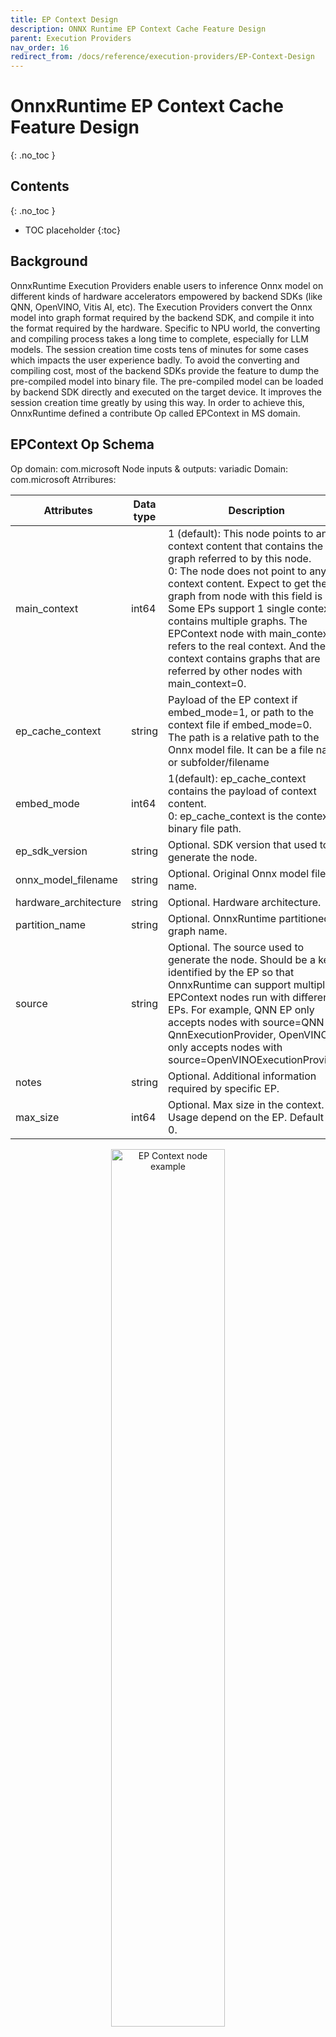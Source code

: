 ```yaml
---
title: EP Context Design
description: ONNX Runtime EP Context Cache Feature Design
parent: Execution Providers
nav_order: 16
redirect_from: /docs/reference/execution-providers/EP-Context-Design
---
```


# OnnxRuntime EP Context Cache Feature Design
{: .no_toc }

## Contents
{: .no_toc }

* TOC placeholder
{:toc}

## Background

OnnxRuntime Execution Providers enable users to inference Onnx model on different kinds of hardware accelerators empowered by backend SDKs (like QNN, OpenVINO, Vitis AI, etc). The Execution Providers convert the Onnx model into graph format required by the backend SDK, and compile it into the format required by the hardware. Specific to NPU world, the converting and compiling process takes a long time to complete, especially for LLM models. The session creation time costs tens of minutes for some cases which impacts the user experience badly.
To avoid the converting and compiling cost, most of the backend SDKs provide the feature to dump the pre-compiled model into binary file. The pre-compiled model can be loaded by backend SDK directly and executed on the target device. It improves the session creation time greatly by using this way. In order to achieve this, OnnxRuntime defined a contribute Op called EPContext in MS domain.

## EPContext Op Schema

Op domain: com.microsoft
Node inputs & outputs: variadic
Domain: com.microsoft
Atrribures:

|Attributes           |Data type|Description                                                                                               |
|---------------------|---------|----------------------------------------------------------------------------------------------------------|
|main_context         |int64    |1 (default): This node points to an EP context content that contains the graph referred to by this node.<br/>0: The node does not point to any EP context content. Expect to get the graph from node with this field is 1.<br/>Some EPs support 1 single context contains multiple graphs. The EPContext node with main_context=1 refers to the real context. And the context contains graphs that are referred by other nodes with main_context=0.|
|ep_cache_context     |string   |Payload of the EP context if embed_mode=1, or path to the context file if embed_mode=0.<br/>The path is a relative path to the Onnx model file. It can be a file name, or subfolder/filename|
|embed_mode           |int64    |1(default): ep_cache_context contains the payload of context content.<br/>0: ep_cache_context is the context binary file path.|
|ep_sdk_version       |string   |Optional. SDK version that used to generate the node.|
|onnx_model_filename  |string   |Optional. Original Onnx model file name.|
|hardware_architecture|string   |Optional. Hardware architecture.|
|partition_name       |string   |Optional. OnnxRuntime partitioned graph name.|
|source               |string   |Optional. The source used to generate the node. Should be a key identified by the EP so that OnnxRuntime can support multiple EPContext nodes run with different EPs. For example, QNN EP only accepts nodes with source=QNN or QnnExecutionProvider, OpenVINO EP only accepts nodes with source=OpenVINOExecutionProvider.|
|notes                |string   |Optional. Additional information required by specific EP.|
|max_size             |int64    |Optional. Max size in the context. Usage depend on the EP. Default to 0.|

<p align="center"><img width="60%" src="../../images/EP_context_node.png" alt="EP Context node example"/></p>

## OnnxRuntime Session Options Related to EP Context Cache Generation And Inference

|Session option             |Description                                                                                               |
|---------------------------|----------------------------------------------------------------------------------------------------------|
|ep.context_enable          |Used for context model generation only.<br/>1: Enable OnnxRuntime to dump the context cache model.<br/>0 (default): disable.|
|ep.context_file_path       |Specify the file path for the dump model.<br/>Default to original_file_name_ctx.onnx for context model generation.<br/>For model inference, if user loads model from memory buffer and the EP context binary is outside the Onnx model, user need to set this option. OnnxRuntime EP use this path to get the folder path together with the ep_cache_context (which point to the contex binary path) to get the absoluate path for the context binary file.|
|ep.context_embed_mode      |Used for context model generation only.<br/>1: dump the EP context content into the Onnx model, inside ep_cache_context node attribute.<br/>0 (default): dump the EP context content into a separate file, keep the file name in the Onnx model. File path tracked in ep_cache_context node attribute.|
|ep.context_node_name_prefix|Used for context model generation only.<br/>Specify the EPContext node name (also the partition_name attribute, internal graph name) prefix to make it unique across nodes in case user glue multiple EPContext nodes in one model to avoid conflict.|
|ep.context_model_external_initializers_file_name|This is for the case that some nodes partitioned on CPU EP, and those nodes has external initializers. When generating EP context model, the new generated model should NOT depend on old external data file used for source Onnx model.<br/>Use this config when dumping EP context model with an external initializers file. All initializers will be inside the external data file if specified, otherwise all inside generated Onnx file.<br/>It is not set by default, so all initializers will be inside the Onnx file.|

## EP Context Cache Model Generation Workflow

OnnxRuntime EPs should follow these rules to create the EP context cache model to maintain a unified user interface.
- ep.context_enable
  - OnnxRuntime create the EP context cache model if ep.context_enable = 1. Otherwise, ep.context_enable = 0 (default), just do the normal workflow.
- ep.context_file_path
  - OnnxRuntime just change the origitnal input file name by replacing ".onnx" to “_ctx.onnx” as the output file name if no ep.context_file_path provided. Otherwise just use the user provided file path.
  - ep.context_file_path is required if user loads the model from memory buffer, since there’s no way for OnnxRuntime to get the input file path for this scenario.
- ep.context_embed_mode
  - 1: dump the EP context context content into the Onnx model.
  - 0 (default): dump the EP context content as a separate file. EP decides the file name and tracks the file name in EPContext node attribute ep_cache_context. The separate file should always at the same location as the dumped Onnx model file. And the file path tracked in EPContext node is a relative path to the Onnx model file. Note: subfolder is allowed.
- ep.context_node_name_prefix
  - In case the user wants to add special tag inside the EPContext node name (also the partition_name attribute, and graph name), EP should provide this capability when EP creates the EPContext nodes.
  - This is useful if the user wants to glue multiple EPContext nodes from multiple models into one model and there’s risk that node name (graph name) confliction happens across models. Dependes on EP implementation. QNN EP supports multiple QNN contexts, so user can merge and re-connect EPContext nodes generated from different models.

## Inference from EP Context Cache Model Workflow

OnnxRuntime EPs which support loading from Onnx model with EPContext nodes should follow the workflow/rules for model inference.
- EP should be able to identify the model which has EPContext node.
  - EP follows its normal workflow if there’s no EPContext nodes inside the model.
  - If it is the Onnx model has EPContext nodes.
    - EP should check the source node attribute from all EPContext nodes to make sure there is any EPContext node for this EP (the source node attribute matches the key required by the EP).
    - EP only partition in the EPContext nodes which has source node attribute matches the key required by the EP.
    - EP loads from the cached context inside EPContext node
- If the context cache Onnx model is dumped with embed_mode = 1, so there is separate context binary file beside the Onnx model in the same folder. 
  - OnnxRuntime EP gets the context binary file relative path from EPContext ep_cache_context node attribute.
  - If the user loads the model from a Onnx model file path, then EP should get the input model folder path, and combine it with the relative path got from step a) as the context binary file full path.
  - If the user loads the model from memory buffer, user needs to provide session option ep.context_file_path. EP gets the folder path from ep.context_file_path, and combines it with the relative path   got from step a) as the context binary file full path. 

<p align="center"><img width="60%" src="../../images/EP_context_nodes_with_different_eps.png" alt="EP Context nodes with different EPs"/></p>

## ExecutionProvider Interface GetEpContextNodes to Help Generate the EP Context Cache Model

It is hard for Execution Providers to generate the partitioned graph within the Execution Provider code since an Execution Provider does not have a good picture of the whole partitioned graph. New ExecutionProvider interface GetEpContextNodes() is added to support this.

```
  virtual const InlinedVector<const Node*> GetEpContextNodes() const {
    return InlinedVector<const Node*>();
  }
```

This API returns the array of pointers for EPContext nodes. Execution Provider needs to implement this interface if it has the requirement to generate the context cache model. Otherwise leave it. It is the Execution Provider's responsibility to create the EPContext nodes with its dependencies (like the context binary file if it's not embed_mode). The OnnxRuntime GraphPartitioner use this interface to get the EPContext nodes and generate the partitioned Onnx model. [code details here](https://github.com/microsoft/onnxruntime/blob/544bdd60730270f49f6a5baafdff54065f626776/onnxruntime/core/framework/graph_partitioner.cc#L646-L750)


## EPContext with Weight Sharing

### Weight Sharing in Onnx Domain
In ONNX, weight sharing refers to multiple ONNX models with external weights pointing to the same external weight file. These models use the same tensor names, allowing them to reference the same tensor data.
<p align="center"><img width="50%" src="../../images/Onnx_weight_sharing.png" alt="Weight sharing across Onnx models"/></p>

### Weight Sharing in EP Domain with EPContext
EP weight sharing is enabled using a pre-generated EP context binary/blob. This requires users to generate the context binary offline (AOT) on a Linux x86_64 or Windows x86_64 machine. The EP context binary contains multiple graphs that share the same tensors.
<p align="center"><img width="50%" src="../../images/EP_weight_sharing.png" alt="Weight sharing in EP context binary"/></p>
The EP or backend SDK should be capable of converting and compiling the graph as described above.
- The EP or SDK should identify identical weights from the existing EP context generated by previously compiled graphs.
- When new graphs are compiled into the EP context, they should reuse existing weights if they are recognized as identical.
For example, in ep_ctx.bin, tensor1_1 from ep_graph1 and tensor2_1 from ep_graph2 are identical and both point to the same data offset, tensor_data1.

### EPContext Model Generation with Weight Sharing Workflow
<p align="center"><img width="90%" src="../../images/EP_weight_sharing_workflow.png" alt="Weight sharing workflow"/></p>
Each ONNX Runtime session is associated with an ONNX model. Models that share weights are grouped into a model group, while ONNX Runtime sessions with common properties are organized into a session group. ONNX Runtime introduces two session options—**ep.share_ep_contexts** and **ep.stop_share_ep_contexts**—to facilitate session grouping.
- All ONNX Runtime sessions within the session group should have **ep.share_ep_contexts** enabled.
- The final ONNX Runtime session uses **ep.stop_share_ep_contexts** to indicate that it is the last session in the group.
Note: A single ONNX model may contain multiple EPContext nodes, depending on the graph partitioning result. However, for simplicity, each model is shown with only one EPcontext node here.

### Implementation Guidance for EPContext Model Generation with Weight Sharing
- Shared Workspace Creation:
  The first session creates a shared workspace (e.g., EP Singleton) to share resources with other sessions.
- EP Context Binary File Naming:
  The EP context binary file name is determined by the first session and stored in the shared workspace (e.g., EP Singleton) for use across session groups.
- Graph Compilation:
  All sessions in the session group compile their graphs into the shared resource. 
- EPContext Model Generation:
  Each session in the session group creates an EPContext ONNX model. The EP generates an EPContext node that references the EP context binary file name. The ONNX Runtime framework then dumps the EPContext ONNX model.
- Final EP Context Binary File Generation:
  The last session (the one with **ep.stop_share_ep_contexts** enabled) in the session group generates the final EP context binary file using the name stored in the shared workspace.
- Shared Workspace Cleanup:
The last session clears the shared workspace. An empty shared workspace indicates that the next session to run is the first session.

User code example
```
    Ort::SessionOptions so;
    // Set session option to dump EPContext Onnx model
    so.AddConfigEntry(kOrtSessionOptionEpContextEnable, "1");
    // enable ep.share_ep_contexts
    so.AddConfigEntry(kOrtSessionOptionShareEpContexts, "1");

    // Add EP, take QNN for example
    so.AppendExecutionProvider("QNN", provider_options);

    // Create the 1st session to dump the _ctx.onnx model
    Ort::Session session1(env, "model1.onnx", so);

    // enable ep.stop_share_ep_contexts to specify this is the last session for the session group
    so.AddConfigEntry(kOrtSessionOptionStopShareEpContexts, "1");
    // Create the last session to dump the _ctx.onnx model and the ep_ctx.bin
    Ort::Session session2(env, "model2.onnx", so);
```

###General Tool for EPContext Model Generation with Weight Sharing
OnnxRuntime provides the [ep_weight_sharing_ctx_gen](https://github.com/microsoft/onnxruntime/tree/main/onnxruntime/test/ep_weight_sharing_ctx_gen) tool to automate the weight-sharing workflow. This tool handles the entire process. This tool is specifically designed for **weight sharing** scenarios, streamlining the EPContext model generation process.
Example command line:
```
./ep_weight_sharing_ctx_gen -e qnn -i "soc_model|60 htp_graph_finalization_optimization_mode|3" ./model1.onnx,./model2.onnx
```
It creates two Onnx models (model1_ctx.onnx, model2_ctx.onnx) and one QNN context binary file (xxx.bin).

### Inference Sessions from EPContext Models with Weight Sharing
To use the dumped EPContext models with weight sharing enabled, ONNX Runtime inference sessions must have resource sharing activated. This is done by setting the session option: 
```
    ep.share_ep_contexts = 1
```

**Implementation Guidance for Inferencing from EPContext Models with Weight Sharing:**
- Create the first OnnxRuntime inference session
  - Set session option: ep.share_ep_contexts=1.
  - Load the model1_ctx.onnx model.
  - The shared workspace is initially empty.
  - The EP loads ep_ctx.bin and deserializes the binary to retrieve all graphs (e.g., EP_graph1, EP_graph2).
  - The EPContext node in model1_ctx.onnx specifies the use of EP_graph1.
  - The session uses EP_graph1 for inference.
  - The remaining graphs (EP_graph2) are placed into the shared workspace for future sessions.
- Create the Second ONNX Runtime Inference Session
  - Set session option: ep.share_ep_contexts=1.
  - Load the model2_ctx.onnx model.
  - The EPContext node in model2_ctx.onnx specifies the use of EP_graph2.
  - The shared workspace already contains EP_graph2.
  - The EP skips loading ep_ctx.bin since the required graph is already available in the shared workspace.
  - The session moves EP_graph2 from the shared workspace to the current session, making it no longer accessible from the shared workspace.
- Session Cleanup Best Practices
  - o avoid issues during concurrent execution, it is recommended to destroy the sessions in reverse order (i.e., destroy the second session before the first session).
  - This ensures proper resource management and prevents potential conflicts with shared resources.

User code example
```
    Ort::SessionOptions so;
    // enable ep.share_ep_contexts
    so.AddConfigEntry(kOrtSessionOptionShareEpContexts, "1");

    // Add EP, take QNN for example
    so.AppendExecutionProvider("QNN", provider_options);

    // Create sessions to load from the _ctx.onnx models with resource sharing enabled
    Ort::Session session1(env, "model1_ctx.onnx", so);	
    Ort::Session session2(env, "model2_ctx.onnx", so);

    session1.run(...);
    session2.run(...);
```
